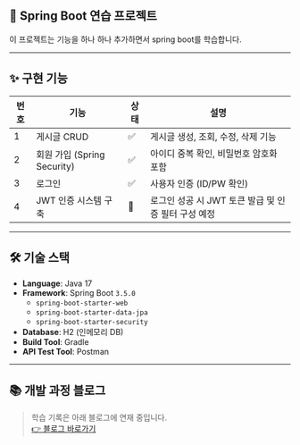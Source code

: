 ## 🚀 Spring Boot 연습 프로젝트
이 프로젝트는 기능을 하나 하나 추가하면서 spring boot를 학습합니다.

---

## ✨ 구현 기능

| 번호 | 기능                      | 상태 | 설명 |
|------|---------------------------|------|------|
| 1    | 게시글 CRUD               | ✅   | 게시글 생성, 조회, 수정, 삭제 기능 |
| 2    | 회원 가입 (Spring Security) | ✅   | 아이디 중복 확인, 비밀번호 암호화 포함 |
| 3    | 로그인                    | ✅   | 사용자 인증 (ID/PW 확인) |
| 4    | JWT 인증 시스템 구축      | 🔄️   | 로그인 성공 시 JWT 토큰 발급 및 인증 필터 구성 예정 |


---

## 🛠️ 기술 스택

- **Language**: Java 17  
- **Framework**: Spring Boot `3.5.0`
  - `spring-boot-starter-web`
  - `spring-boot-starter-data-jpa`
  - `spring-boot-starter-security`
- **Database**: H2 (인메모리 DB)
- **Build Tool**: Gradle
- **API Test Tool**: Postman

---

## 📚 개발 과정 블로그

> 학습 기록은 아래 블로그에 연재 중입니다.  
[👉 블로그 바로가기]([https://duxpetal.tistory.com/category/%EC%8A%A4%ED%94%84%EB%B6%80%ED%8A%B8_%EA%B3%B5%EB%B6%80](https://duxpetal.tistory.com/category/%EC%8A%A4%ED%94%84%EB%A7%81_%EB%B6%80%ED%8A%B8_%EA%B3%B5%EB%B6%80))

